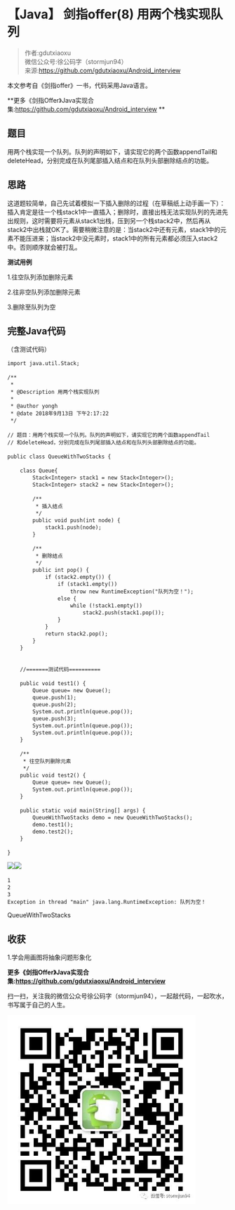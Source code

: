 # 【Java】 剑指offer(8) 用两个栈实现队列  
  
> 作者:gdutxiaoxu<br/> 微信公众号:徐公码字（stormjun94）<br/>来源:https://github.com/gdutxiaoxu/Android_interview

本文参考自《剑指offer》一书，代码采用Java语言。

**更多《剑指Offer》Java实现合集:https://github.com/gdutxiaoxu/Android_interview **

## 题目

用两个栈实现一个队列。队列的声明如下，请实现它的两个函数appendTail和deleteHead，分别完成在队列尾部插入结点和在队列头部删除结点的功能。

## 思路

这道题较简单，自己先试着模拟一下插入删除的过程（在草稿纸上动手画一下）：插入肯定是往一个栈stack1中一直插入；删除时，直接出栈无法实现队列的先进先出规则，这时需要将元素从stack1出栈，压到另一个栈stack2中，然后再从stack2中出栈就OK了。需要稍微注意的是：当stack2中还有元素，stack1中的元素不能压进来；当stack2中没元素时，stack1中的所有元素都必须压入stack2中。否则顺序就会被打乱。

**测试用例**

1.往空队列添加删除元素

2.往非空队列添加删除元素

3.删除至队列为空

## **完整Java代码**

（含测试代码）

    
    
    import java.util.Stack;
    
    /**
     * 
     * @Description 用两个栈实现队列 
     *
     * @author yongh
     * @date 2018年9月13日 下午2:17:22
     */
    
    // 题目：用两个栈实现一个队列。队列的声明如下，请实现它的两个函数appendTail
    // 和deleteHead，分别完成在队列尾部插入结点和在队列头部删除结点的功能。
    
    public class QueueWithTwoStacks {
    	
    	class Queue{
    	    Stack<Integer> stack1 = new Stack<Integer>();
    	    Stack<Integer> stack2 = new Stack<Integer>();
    	    
    	    /**
    	     * 插入结点
    	     */
    		public void push(int node) {
    			stack1.push(node);
    		}
    		
    		/**
    		 * 删除结点
    		 */
    		public int pop() {
    			if (stack2.empty()) {
    				if (stack1.empty())
    					throw new RuntimeException("队列为空！");
    				else {
    					while (!stack1.empty())
    						stack2.push(stack1.pop());
    				}
    			}
    			return stack2.pop();
    		}
    	}
    	
    	
    	//=======测试代码==========
    	
    	public void test1() {
    		Queue queue= new Queue();
     		queue.push(1);
     		queue.push(2);
    		System.out.println(queue.pop());
    		queue.push(3);
    		System.out.println(queue.pop());
    		System.out.println(queue.pop());
    	}
    	
    	/**
    	 * 往空队列删除元素
    	 */
    	public void test2() {
    		Queue queue= new Queue();
    		System.out.println(queue.pop());
    	}
    	
    	public static void main(String[] args) {
    		QueueWithTwoStacks demo = new QueueWithTwoStacks();
    		demo.test1();		
    		demo.test2();
    	}
    
    }
    

![](https://images.cnblogs.com/OutliningIndicators/ContractedBlock.gif)![](https://images.cnblogs.com/OutliningIndicators/ExpandedBlockStart.gif)

    
    
    1
    2
    3
    Exception in thread "main" java.lang.RuntimeException: 队列为空！

QueueWithTwoStacks

## **收获**

1.学会用画图将抽象问题形象化

**更多《剑指Offer》Java实现合集:https://github.com/gdutxiaoxu/Android_interview**

扫一扫，关注我的微信公众号徐公码字（stormjun94），一起敲代码，一起吹水，书写属于自己的人生。

![](https://raw.githubusercontent.com/gdutxiaoxu/blog_pic/master/offer/20200722234908.png)